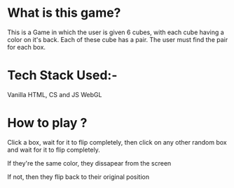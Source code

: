 # What is this game?

This is a Game in which the user is given 6 cubes, with each cube having a color on it's back.
Each of these cube has a pair. The user must find the pair for each box.

# Tech Stack Used:-
Vanilla HTML, CS and JS
WebGL

# How to play ?

Click a box, wait for it to flip completely, then click on any other random box and wait for it to flip completely. 

If they're the same color, they dissapear from the screen

If not, then they flip back to their original position
